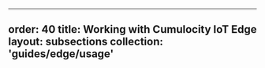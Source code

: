 
---
order: 40
title: Working with Cumulocity IoT Edge
layout: subsections
collection: 'guides/edge/usage'
---